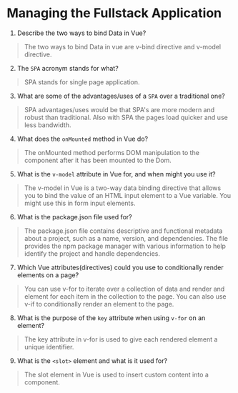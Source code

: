 # Managing the Fullstack Application

1. Describe the two ways to bind Data in Vue?

  > The two ways to bind Data in vue are v-bind directive and v-model directive.

2. The `SPA` acronym stands for what?

  > SPA stands for single page application.

3. What are some of the advantages/uses of a `SPA` over a traditional one?

  > SPA advantages/uses would be that SPA's are more modern and robust than traditional. Also with SPA the pages load quicker and use less bandwidth.

4. What does the `onMounted` method in Vue do?

  > The onMounted method performs DOM manipulation to the component after it has been mounted to the Dom.

5. What is the `v-model` attribute in Vue for, and when might you use it?

  > The v-model in Vue is a two-way data binding directive that allows you to bind the value of an HTML input element to a Vue variable. You might use this in form input elements.

6. What is the package.json file used for?

  > The package.json file contains descriptive and functional metadata about a project, such as a name, version, and dependencies. The file provides the npm package manager with various information to help identify the project and handle dependencies.

7. Which Vue attributes(directives) could you use to conditionally render elements on a page?

  > You can use v-for to iterate over a collection of data and render and element for each item in the collection to the page. You can also use v-if to conditionally render an element to the page.

8. What is the purpose of the `key` attribute when using `v-for` on an element?

  > The key attribute in v-for is used to give each rendered element a unique identifier.

9. What is the `<slot>` element and what is it used for?

  > The slot element in Vue is used to insert custom content into a component. 
